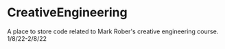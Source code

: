 # CreativeEngineering
A place to store code related to Mark Rober's creative engineering course. 1/8/22-2/8/22
